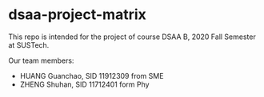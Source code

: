 # dsaa-project-matrix

This repo is intended for the project of course DSAA B, 2020 Fall Semester at SUSTech.

Our team members:

- HUANG Guanchao, SID 11912309 from SME
- ZHENG Shuhan, SID 11712401 form Phy
